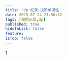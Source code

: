 ```yaml
---
title: 'dp 纪录-决策单调性'
date: 2025-07-24 21:50:12
tags: [做题记录,dp]
published: true
hideInList: false
feature: 
isTop: false
---
```

1